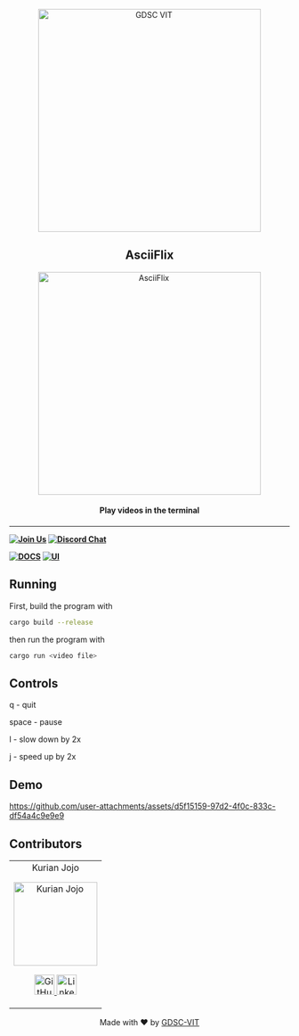 <p align="center">
<a href="https://dscvit.com">
	<img width="400" src="https://user-images.githubusercontent.com/56252312/159312411-58410727-3933-4224-b43e-4e9b627838a3.png#gh-light-mode-only" alt="GDSC VIT"/>
</a>
	<h2 align="center"> AsciiFlix </h2>
	<p align="center">
	<img width="400" src="https://github.com/user-attachments/assets/dade11d9-5498-46be-84e4-bf74c5a22da9" alt="AsciiFlix" />
	<h4 align="center"> Play videos in the terminal <h4>
</p>

---
[![Join Us](https://img.shields.io/badge/Join%20Us-Developer%20Student%20Clubs-red)](https://dsc.community.dev/vellore-institute-of-technology/)
[![Discord Chat](https://img.shields.io/discord/760928671698649098.svg)](https://discord.gg/498KVdSKWR)

[![DOCS](https://img.shields.io/badge/Documentation-see%20docs-green?style=flat-square&logo=appveyor)](INSERT_LINK_FOR_DOCS_HERE) 
  [![UI ](https://img.shields.io/badge/User%20Interface-Link%20to%20UI-orange?style=flat-square&logo=appveyor)](INSERT_UI_LINK_HERE)


## Running

First, build the program with 
```bash
cargo build --release
```

then run the program with

```bash
cargo run <video file>
```

## Controls
q - quit

space - pause

l - slow down by 2x

j - speed up by 2x

## Demo

https://github.com/user-attachments/assets/d5f15159-97d2-4f0c-833c-df54a4c9e9e9

## Contributors
<table>
	<tr align="center">
		<td>
		Kurian Jojo
		<p align="center">
			<img src = "https://github.com/user-attachments/assets/2c500751-9c0a-4c50-95bf-292c39a56b3e" width="150" height="150" alt="Kurian Jojo">
		</p>
			<p align="center">
				<a href = "https://github.com/polyesterswing">
					<img src = "http://www.iconninja.com/files/241/825/211/round-collaboration-social-github-code-circle-network-icon.svg" width="36" height = "36" alt="GitHub"/>
				</a>
				<a href = "https://www.linkedin.com/in/kurian-jojo-544a54215/">
					<img src = "http://www.iconninja.com/files/863/607/751/network-linkedin-social-connection-circular-circle-media-icon.svg" width="36" height="36" alt="LinkedIn"/>
				</a>
			</p>
		</td>
	</tr>
</table>


<p align="center">
	Made with ❤ by <a href="https://dscvit.com">GDSC-VIT</a>
</p>

